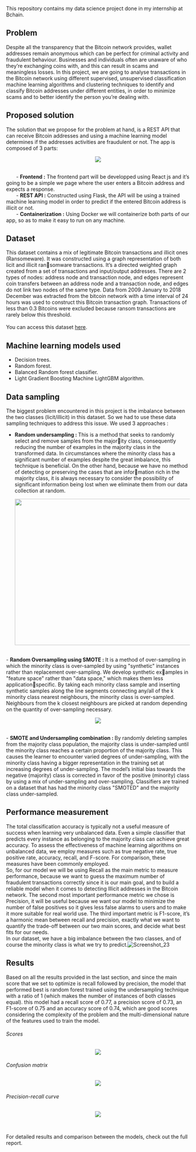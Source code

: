 This repository contains my data science project done in my internship at Bchain.

Problem
-------------------------------------------------------------------------
Despite all the transparency that the Bitcoin network provides, wallet addresses remain
anonymous which can be perfect for criminal activity and fraudulent behaviour. Businesses
and individuals often are unaware of who they’re exchanging coins with, and this can result
in scams and meaningless losses. In this project, we are going to analyse transactions in
the Bitcoin network using different supervised, unsupervised classification machine learning
algorithms and clustering techniques to identify and classify Bitcoin addresses under different
entities, in order to minimize scams and to better identify the person you’re dealing with.

Proposed solution
-------------------------------------------------------------------------
The solution that we propose for the problem at hand, is a REST API that can receive
Bitcoin addresses and using a machine learning model determines if the addresses activities
are fraudulent or not. The app is composed of 3 parts:
<p align="center">
  <img src="https://user-images.githubusercontent.com/58670521/193467827-fbcf942c-661e-45c4-b7b5-a9a0a703be9e.jpg">
</p>
<br/>
&nbsp;&nbsp;&nbsp;&nbsp;&nbsp;&nbsp;&nbsp;- <b>Frontend :</b> The frontend part will be developped using React js and it’s going to be
a simple we page where the user enters a Bitcoin address and expects a response.<br/>
&nbsp;&nbsp;&nbsp;&nbsp;&nbsp;&nbsp;&nbsp;- <b>REST API :</b> Constructed using Flask, the API will be using a trained machine learning
model in order to predict if the entered Bitcoin address is illicit or not.<br/>
&nbsp;&nbsp;&nbsp;&nbsp;&nbsp;&nbsp;&nbsp;- <b>Containerization :</b> Using Docker we will containerize both parts of our app, so as to
make it easy to run on any machine.<br/>

Dataset
-------------------------------------------------------------------------
This dataset contains a mix of legitimate Bitcoin transactions and illicit ones (Ransomeware). It was constructed using a graph representation of both licit and illicit ransomware transactions. It’s a directed weighted graph created from a set of transactions and
input/output addresses. There are 2 types of nodes: address node and transaction node, and
edges represent coin transfers between an address node and a transaction node, and edges
do not link two nodes of the same type. Data from 2009 January to 2018 December was
extracted from the bitcoin network with a time interval of 24 hours was used to construct
this Bitcoin transaction graph. Transactions of less than 0.3 Bitcoins were excluded because
ransom transactions are rarely below this threshold.
<br/> <br/> You can access this dataset [here](https://archive.ics.uci.edu/ml/datasets/BitcoinHeistRansomwareAddressDataset).


Machine learning models used
-------------------------------------------------------------------------
-  Decision trees.
-  Random forest.
-  Balanced Random forest classifier.
-  Light Gradient Boosting Machine LightGBM algorithm.

Data sampling
-------------------------------------------------------------------------
The biggest problem encountered in this project is the imbalance between the two classes (licit/illicit) in this dataset. So we had to use these data sampling techniques to address this issue. We used 3 approaches :
- <b>Random undersampling : </b>This is a method that seeks to randomly select and remove samples from the majority class, consequently reducing the number of examples in the majority class in the
transformed data. In circumstances where the minority class has a significant number
of examples despite the great imbalance, this technique is beneficial. On the other
hand, because we have no method of detecting or preserving the cases that are information rich in the majority class, it is always necessary to consider the possibility of
significant information being lost when we eliminate them from our data collection at
random. <p align="center">
  <img width=500 height=400 src="https://user-images.githubusercontent.com/58670521/193468548-c25dd901-1bfd-4e2b-a595-eb8aaa6f940b.jpg">
</p> <br/>
- <b>Random Oversampling using SMOTE : </b>It is a method of over-sampling in which the minority class is over-sampled by using
"synthetic" instances rather than replacement over-sampling. We develop synthetic examples in "feature space" rather than "data space," which makes them less applicationspecific. By taking each minority class sample and inserting synthetic samples along
the line segments connecting any/all of the k minority class nearest neighbours, the
minority class is over-sampled. Neighbours from the k closest neighbours are picked at
random depending on the quantity of over-sampling necessary.
<p align="center">
  <img  src="https://user-images.githubusercontent.com/58670521/193468704-09e1b21b-d226-4711-984b-383bac6a26f7.png">
</p> <br/>
- <b>SMOTE and Undersampling combination : </b>By randomly deleting samples from the majority class population, the majority class
is under-sampled until the minority class reaches a certain proportion of the majority
class.
This causes the learner to encounter varied degrees of under-sampling, with the
minority class having a bigger representation in the training set at increasing degrees
of under-sampling.
The model’s initial bias towards the negative (majority) class is corrected in favor
of the positive (minority) class by using a mix of under-sampling and over-sampling.
Classifiers are trained on a dataset that has had the minority class "SMOTED" and
the majority class under-sampled.

Performance measurement
-------------------------------------------------------------------------
The total classification accuracy is typically not a useful measure of success when learning
very unbalanced data. Even a simple classifier that predicts every instance as belonging
to the majority class can achieve great accuracy. To assess the effectiveness of machine
learning algorithms on unbalanced data, we employ measures such as true negative rate,
true positive rate, accuracy, recall, and F-score. For comparison, these measures have been
commonly employed. <br/>
So, for our model we will be using Recall as the main metric to measure performance,
because we want to guess the maximum number of fraudulent transactions correctly since it
is our main goal, and to build a reliable model when it comes to detecting Illicit addresses in
the Bitcoin network. The second most important performance metric we chose is Precision,
it will be useful because we want our model to minimize the number of false positives so it
gives less false alarms to users and to make it more suitable for real world use. The third
important metric is F1-score, it’s a harmonic mean between recall and precision, exactly
what we want to quantify the trade-off between our two main scores, and decide what best
fits for our needs. <br/>
In our dataset, we have a big imbalance between the two classes, and of course the minority
class is what we try to predict.![Screenshot_23]()


Results
-------------------------------------------------------------------------
Based on all the results provided in the last section, and since the main score that we set
to optimize is recall followed by precision, the model that performed best is random forest
trained using the undersampling technique with a ratio of 1 (which makes the number of
instances of both classes equal). this model had a recall score of 0.77, a precision score of
0.73, an F1-score of 0.75 and an accuracy score of 0.74, which are good scores considering
the complexity of the problem and the multi-dimensional nature of the features used to train
the model.
###### Scores
<p align="center">
  <img  src="https://user-images.githubusercontent.com/58670521/193469086-a000b132-f180-4a58-b428-783712d529f4.jpg">
</p> 

###### Confusion matrix
<p align="center">
  <img  src="https://user-images.githubusercontent.com/58670521/193469173-fe9319b1-08fb-4a30-8667-d44515db254e.jpg">
</p> 

###### Precision-recall curve
<p align="center">
  <img  src="https://user-images.githubusercontent.com/58670521/193469347-ca84acf1-d575-4526-bdf2-0b0fbdf71ada.png">
</p> <br/>

For detailed results and comparison between the models, check out the full report.
